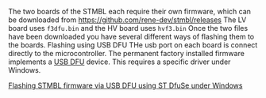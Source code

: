 The two boards of the STMBL each require their own firmware, which can be downloaded from https://github.com/rene-dev/stmbl/releases
The LV board uses `f3dfu.bin` and the HV board uses `hvf3.bin`
Once the two files have been downloaded you have several different ways of flashing them to the boards.
Flashing using USB DFU
THe usb port on each board is connect directly to the microcontroller. The permanent factory installed firmware implements a [USB DFU](http://wiki.openmoko.org/wiki/USB_DFU_-_The_USB_Device_Firmware_Upgrade_standard) device. This requires a specific driver under Windows.

[Flashing STMBL firmware via USB DFU using ST DfuSe under Windows](firmware-flashing-dfu-windows.md)
